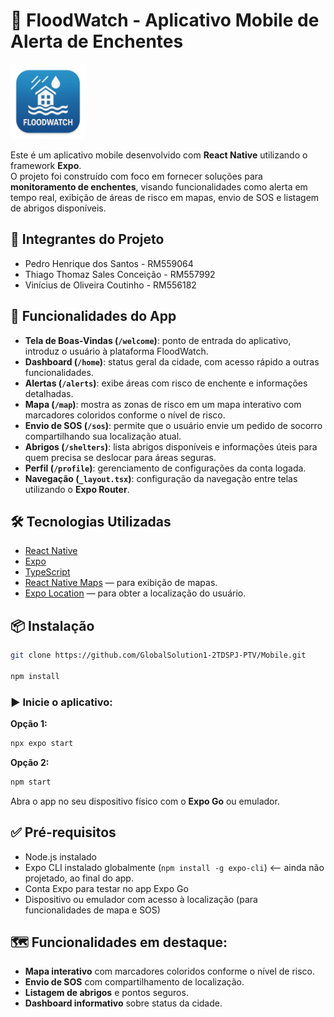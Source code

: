 # 🌊 FloodWatch - Aplicativo Mobile de Alerta de Enchentes

  <img src="https://github.com/GlobalSolution1-2TDSPJ-PTV/Mobile/blob/main/assets/IconFlood.png?raw=true" width="120"/>

Este é um aplicativo mobile desenvolvido com **React Native** utilizando o framework **Expo**.  
O projeto foi construído com foco em fornecer soluções para **monitoramento de enchentes**, visando funcionalidades como alerta em tempo real, exibição de áreas de risco em mapas, envio de SOS e listagem de abrigos disponíveis.

## 👥 Integrantes do Projeto
- Pedro Henrique dos Santos - RM559064  
- Thiago Thomaz Sales Conceição - RM557992  
- Vinícius de Oliveira Coutinho - RM556182  

## 📱 Funcionalidades do App

- **Tela de Boas-Vindas (`/welcome`)**: ponto de entrada do aplicativo, introduz o usuário à plataforma FloodWatch.  
- **Dashboard (`/home`)**: status geral da cidade, com acesso rápido a outras funcionalidades.  
- **Alertas (`/alerts`)**: exibe áreas com risco de enchente e informações detalhadas.  
- **Mapa (`/map`)**: mostra as zonas de risco em um mapa interativo com marcadores coloridos conforme o nível de risco.  
- **Envio de SOS (`/sos`)**: permite que o usuário envie um pedido de socorro compartilhando sua localização atual.  
- **Abrigos (`/shelters`)**: lista abrigos disponíveis e informações úteis para quem precisa se deslocar para áreas seguras.  
- **Perfil (`/profile`)**: gerenciamento de configurações da conta logada.  
- **Navegação (`_layout.tsx`)**: configuração da navegação entre telas utilizando o **Expo Router**.

## 🛠️ Tecnologias Utilizadas

- [React Native](https://reactnative.dev/)  
- [Expo](https://expo.dev/)  
- [TypeScript](https://www.typescriptlang.org/)  
- [React Native Maps](https://github.com/react-native-maps/react-native-maps) — para exibição de mapas.  
- [Expo Location](https://docs.expo.dev/versions/latest/sdk/location/) — para obter a localização do usuário.

## 📦 Instalação

```bash
git clone https://github.com/GlobalSolution1-2TDSPJ-PTV/Mobile.git

npm install
```

### ▶️ Inicie o aplicativo:

**Opção 1:**
```bash
npx expo start
```

**Opção 2:**
```bash
npm start
```

Abra o app no seu dispositivo físico com o **Expo Go** ou emulador.

## ✅ Pré-requisitos

- Node.js instalado  
- Expo CLI instalado globalmente (`npm install -g expo-cli`)  <-- ainda não projetado, ao final do app.
- Conta Expo para testar no app Expo Go  
- Dispositivo ou emulador com acesso à localização (para funcionalidades de mapa e SOS)

## 🗺️ Funcionalidades em destaque:

- **Mapa interativo** com marcadores coloridos conforme o nível de risco.  
- **Envio de SOS** com compartilhamento de localização.  
- **Listagem de abrigos** e pontos seguros.  
- **Dashboard informativo** sobre status da cidade.
